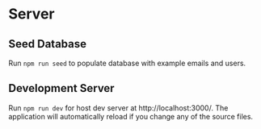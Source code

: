 # Server

## Seed Database
Run `npm run seed`  to populate database with example emails and users.

## Development Server
Run `npm run dev` for host dev server at http://localhost:3000/. The application will automatically reload if you change any of the source files.
